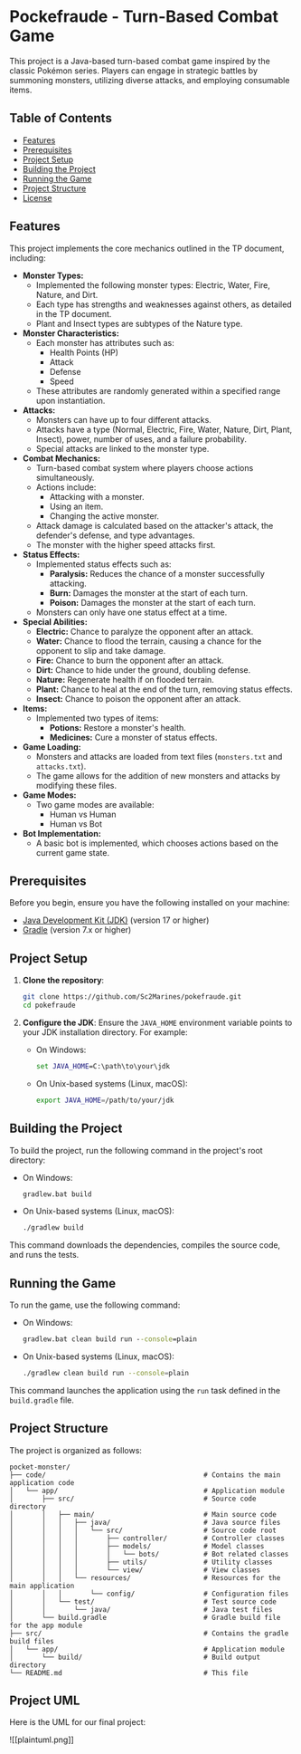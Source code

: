 # Pockefraude - Turn-Based Combat Game

This project is a Java-based turn-based combat game inspired by the classic Pokémon series. Players can engage in strategic battles by summoning monsters, utilizing diverse attacks, and employing consumable items.

## Table of Contents

- [Features](#features)
- [Prerequisites](#prerequisites)
- [Project Setup](#project-setup)
- [Building the Project](#building-the-project)
- [Running the Game](#running-the-game)
- [Project Structure](#project-structure)
- [License](#license)

## Features

This project implements the core mechanics outlined in the TP document, including:

-   **Monster Types:**
    -   Implemented the following monster types: Electric, Water, Fire, Nature, and Dirt.
    -   Each type has strengths and weaknesses against others, as detailed in the TP document.
    -   Plant and Insect types are subtypes of the Nature type.
-   **Monster Characteristics:**
    -   Each monster has attributes such as:
        -   Health Points (HP)
        -   Attack
        -   Defense
        -   Speed
    -   These attributes are randomly generated within a specified range upon instantiation.
-   **Attacks:**
    -   Monsters can have up to four different attacks.
    -   Attacks have a type (Normal, Electric, Fire, Water, Nature, Dirt, Plant, Insect), power, number of uses, and a failure probability.
    -   Special attacks are linked to the monster type.
-   **Combat Mechanics:**
    -   Turn-based combat system where players choose actions simultaneously.
    -   Actions include:
        -   Attacking with a monster.
        -   Using an item.
        -   Changing the active monster.
    -   Attack damage is calculated based on the attacker's attack, the defender's defense, and type advantages.
    -   The monster with the higher speed attacks first.
-   **Status Effects:**
    -   Implemented status effects such as:
        -   **Paralysis:** Reduces the chance of a monster successfully attacking.
        -   **Burn:** Damages the monster at the start of each turn.
        -   **Poison:** Damages the monster at the start of each turn.
    -   Monsters can only have one status effect at a time.
-   **Special Abilities:**
    -   **Electric:** Chance to paralyze the opponent after an attack.
    -   **Water:** Chance to flood the terrain, causing a chance for the opponent to slip and take damage.
    -   **Fire:** Chance to burn the opponent after an attack.
    -   **Dirt:** Chance to hide under the ground, doubling defense.
    -   **Nature:** Regenerate health if on flooded terrain.
    -   **Plant:** Chance to heal at the end of the turn, removing status effects.
    -   **Insect:** Chance to poison the opponent after an attack.
-   **Items:**
    -   Implemented two types of items:
        -   **Potions:** Restore a monster's health.
        -   **Medicines:** Cure a monster of status effects.
-   **Game Loading:**
    -   Monsters and attacks are loaded from text files (`monsters.txt` and `attacks.txt`).
    -   The game allows for the addition of new monsters and attacks by modifying these files.
-   **Game Modes:**
    -   Two game modes are available:
        -   Human vs Human
        -   Human vs Bot
-   **Bot Implementation:**
    -   A basic bot is implemented, which chooses actions based on the current game state.

## Prerequisites

Before you begin, ensure you have the following installed on your machine:

-   [Java Development Kit (JDK)](https://adoptopenjdk.net/) (version 17 or higher)
-   [Gradle](https://gradle.org/install/) (version 7.x or higher)

## Project Setup

1.  **Clone the repository**:
    ```sh
    git clone https://github.com/Sc2Marines/pokefraude.git
    cd pokefraude
    ```

2.  **Configure the JDK**:
    Ensure the `JAVA_HOME` environment variable points to your JDK installation directory. For example:
    -   On Windows:
        ```cmd
        set JAVA_HOME=C:\path\to\your\jdk
        ```
    -   On Unix-based systems (Linux, macOS):
        ```sh
        export JAVA_HOME=/path/to/your/jdk
        ```

## Building the Project

To build the project, run the following command in the project's root directory:

-   On Windows:
    ```cmd
    gradlew.bat build
    ```
-   On Unix-based systems (Linux, macOS):
    ```sh
    ./gradlew build
    ```

This command downloads the dependencies, compiles the source code, and runs the tests.

## Running the Game

To run the game, use the following command:

-   On Windows:
    ```cmd
    gradlew.bat clean build run --console=plain
    ```
-   On Unix-based systems (Linux, macOS):
    ```sh
    ./gradlew clean build run --console=plain
    ```

This command launches the application using the `run` task defined in the `build.gradle` file.

## Project Structure

The project is organized as follows:

```
pocket-monster/
├── code/                                       # Contains the main application code
│   └── app/                                    # Application module
│       ├── src/                                # Source code directory
│       │   ├── main/                           # Main source code
│       │   │   ├── java/                       # Java source files
│       │   │   │   └── src/                    # Source code root
│       │   │   │       ├── controller/         # Controller classes
│       │   │   │       ├── models/             # Model classes
│       │   │   │       │   └── bots/           # Bot related classes
│       │   │   │       ├── utils/              # Utility classes
│       │   │   │       └── view/               # View classes
│       │   │   └── resources/                  # Resources for the main application
│       │   │       └── config/                 # Configuration files
│       │   └── test/                           # Test source code
│       │       └── java/                       # Java test files
│       └── build.gradle                        # Gradle build file for the app module
├── src/                                        # Contains the gradle build files
│   └── app/                                    # Application module
│       └── build/                              # Build output directory
└── README.md                                   # This file
```
## Project UML

Here is the UML for our final project:

![[plaintuml.png]]